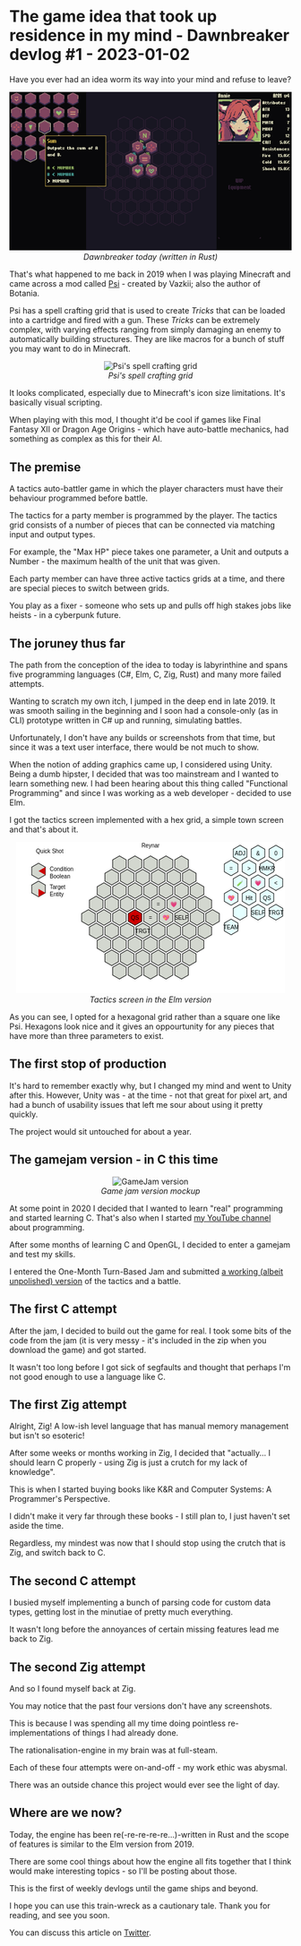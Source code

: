 # The game idea that took up residence in my mind - Dawnbreaker devlog #1 - 2023-01-02

Have you ever had an idea worm its way into your mind and refuse to leave?

<center>
<img src="/public/dawnbreaker_2023_02_01.png" alt="Dawnbreaker today (written in Rust)" />
<br />
<i>Dawnbreaker today (written in Rust)</i>
</center>

That's what happened to me back in 2019 when I was playing Minecraft and came across a mod called [Psi](https://psi.vazkii.net) - created by Vazkii; also the author of Botania.

Psi has a spell crafting grid that is used to create _Tricks_ that can be loaded into a cartridge and fired with a gun.
These _Tricks_ can be extremely complex, with varying effects ranging from simply damaging an enemy to automatically building structures.
They are like macros for a bunch of stuff you may want to do in Minecraft.

<center>
<img src="https://psi.vazkii.net/img/grid.png" alt="Psi's spell crafting grid" />
<br />
<i>Psi's spell crafting grid</i>
</center>

It looks complicated, especially due to Minecraft's icon size limitations. It's basically visual scripting.

When playing with this mod, I thought it'd be cool if games like Final Fantasy XII or Dragon Age Origins - which have auto-battle mechanics, had something as complex as this for their AI.

## The premise

A tactics auto-battler game in which the player characters must have their behaviour programmed before battle.

The tactics for a party member is programmed by the player. The tactics grid consists of a number of pieces that can be connected via matching input and output types.

For example, the "Max HP" piece takes one parameter, a Unit and outputs a Number - the maximum health of the unit that was given.

Each party member can have three active tactics grids at a time, and there are special pieces to switch between grids.

You play as a fixer - someone who sets up and pulls off high stakes jobs like heists - in a cyberpunk future.

## The joruney thus far

The path from the conception of the idea to today is labyrinthine and spans five programming languages (C#, Elm, C, Zig, Rust) and many more failed attempts.

Wanting to scratch my own itch, I jumped in the deep end in late 2019. It was smooth sailing in the beginning and I soon had a console-only (as in CLI) prototype written in C# up and running, simulating battles.

Unfortunately, I don't have any builds or screenshots from that time, but since it was a text user interface, there would be not much to show.

When the notion of adding graphics came up, I considered using Unity. Being a dumb hipster, I decided that was too mainstream and I wanted to learn something new. I had been hearing about this thing called "Functional Programming" and since I was working as a web developer - decided to use Elm.

I got the tactics screen implemented with a hex grid, a simple town screen and that's about it.

<center>
<img src="/public/x.png" alt="Dawnbreaker's Elm version" />
<br />
<i>Tactics screen in the Elm version</i>
</center>

As you can see, I opted for a hexagonal grid rather than a square one like Psi. Hexagons look nice and it gives an oppourtunity for any pieces that have more than three parameters to exist.

## The first stop of production

It's hard to remember exactly why, but I changed my mind and went to Unity after this. However, Unity was - at the time - not that great for pixel art, and had a bunch of usability issues that left me sour about using it pretty quickly.

The project would sit untouched for about a year.

## The gamejam version - in C this time

<center>
<img src="https://img.itch.zone/aW1nLzQwMzQzNzUucG5n/original/CARMUD.png" alt="GameJam version" />
<br />
<i>Game jam version mockup</i>
</center>

At some point in 2020 I decided that I wanted to learn "real" programming and started learning C. That's also when I started [my YouTube channel](https://youtube.com/@DylanFalconer0) about programming.

After some months of learning C and OpenGL, I decided to enter a gamejam and test my skills.

I entered the One-Month Turn-Based Jam and submitted [a working (albeit unpolished) version](https://falconerd.itch.io/auto-battle-tactics) of the tactics and a battle.

## The first C attempt

After the jam, I decided to build out the game for real. I took some bits of the code from the jam (it is very messy - it's included in the zip when you download the game) and got started.

It wasn't too long before I got sick of segfaults and thought that perhaps I'm not good enough to use a language like C.

## The first Zig attempt

Alright, Zig! A low-ish level language that has manual memory management but isn't so esoteric!

After some weeks or months working in Zig, I decided that "actually... I should learn C properly - using Zig is just a crutch for my lack of knowledge".

This is when I started buying books like K&R and Computer Systems: A Programmer's Perspective.

I didn't make it very far through these books - I still plan to, I just haven't set aside the time.

Regardless, my mindest was now that I should stop using the crutch that is Zig, and switch back to C.

## The second C attempt

I busied myself implementing a bunch of parsing code for custom data types, getting lost in the minutiae of pretty much everything.

It wasn't long before the annoyances of certain missing features lead me back to Zig.

## The second Zig attempt

And so I found myself back at Zig.

You may notice that the past four versions don't have any screenshots.

This is because I was spending all my time doing pointless re-implementations of things I had already done.

The rationalisation-engine in my brain was at full-steam.

Each of these four attempts were on-and-off - my work ethic was abysmal.

There was an outside chance this project would ever see the light of day. 

## Where are we now?

Today, the engine has been re(-re-re-re-re...)-written in Rust and the scope of features is similar to the Elm version from 2019.

There are some cool things about how the engine all fits together that I think would make interesting topics - so I'll be posting about those.

This is the first of weekly devlogs until the game ships and beyond.

I hope you can use this train-wreck as a cautionary tale. Thank you for reading, and see you soon.

You can discuss this article on [Twitter](https://twitter.com/).
